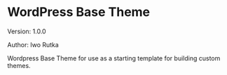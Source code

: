 # WordPress Base Theme

Version: 1.0.0

Author: Iwo Rutka

Wordpress Base Theme for use as a starting template for building custom themes.
